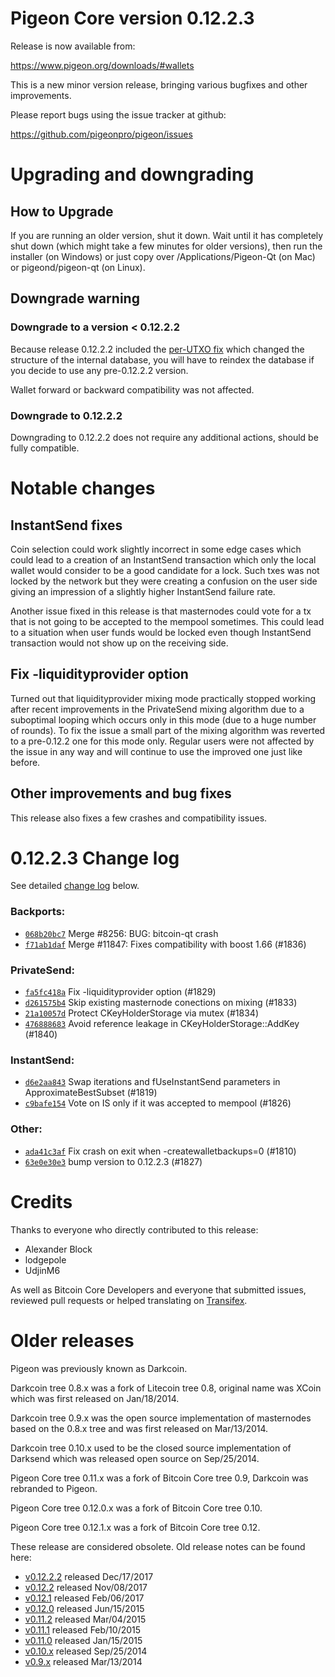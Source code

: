Pigeon Core version 0.12.2.3
==========================

Release is now available from:

  <https://www.pigeon.org/downloads/#wallets>

This is a new minor version release, bringing various bugfixes and other
improvements.

Please report bugs using the issue tracker at github:

  <https://github.com/pigeonpro/pigeon/issues>


Upgrading and downgrading
=========================

How to Upgrade
--------------

If you are running an older version, shut it down. Wait until it has completely
shut down (which might take a few minutes for older versions), then run the
installer (on Windows) or just copy over /Applications/Pigeon-Qt (on Mac) or
pigeond/pigeon-qt (on Linux).

Downgrade warning
-----------------

### Downgrade to a version < 0.12.2.2

Because release 0.12.2.2 included the [per-UTXO fix](release-notes/pigeon/release-notes-0.12.2.2.md#per-utxo-fix)
which changed the structure of the internal database, you will have to reindex
the database if you decide to use any pre-0.12.2.2 version.

Wallet forward or backward compatibility was not affected.

### Downgrade to 0.12.2.2

Downgrading to 0.12.2.2 does not require any additional actions, should be
fully compatible.

Notable changes
===============

InstantSend fixes
-----------------

Coin selection could work slightly incorrect in some edge cases which could
lead to a creation of an InstantSend transaction which only the local wallet
would consider to be a good candidate for a lock. Such txes was not locked by
the network but they were creating a confusion on the user side giving an
impression of a slightly higher InstantSend failure rate.

Another issue fixed in this release is that masternodes could vote for a tx
that is not going to be accepted to the mempool sometimes. This could lead to
a situation when user funds would be locked even though InstantSend transaction
would not show up on the receiving side.

Fix -liquidityprovider option
-----------------------------

Turned out that liquidityprovider mixing mode practically stopped working after
recent improvements in the PrivateSend mixing algorithm due to a suboptimal
looping which occurs only in this mode (due to a huge number of rounds). To fix
the issue a small part of the mixing algorithm was reverted to a pre-0.12.2 one
for this mode only. Regular users were not affected by the issue in any way and
will continue to use the improved one just like before.

Other improvements and bug fixes
--------------------------------

This release also fixes a few crashes and compatibility issues.


0.12.2.3 Change log
===================

See detailed [change log](https://github.com/pigeonpro/pigeon/compare/v0.12.2.2...pigeonpro:v0.12.2.3) below.

### Backports:
- [`068b20bc7`](https://github.com/pigeonpro/pigeon/commit/068b20bc7) Merge #8256: BUG: bitcoin-qt crash
- [`f71ab1daf`](https://github.com/pigeonpro/pigeon/commit/f71ab1daf) Merge #11847: Fixes compatibility with boost 1.66 (#1836)

### PrivateSend:
- [`fa5fc418a`](https://github.com/pigeonpro/pigeon/commit/fa5fc418a) Fix -liquidityprovider option (#1829)
- [`d261575b4`](https://github.com/pigeonpro/pigeon/commit/d261575b4) Skip existing masternode conections on mixing (#1833)
- [`21a10057d`](https://github.com/pigeonpro/pigeon/commit/21a10057d) Protect CKeyHolderStorage via mutex (#1834)
- [`476888683`](https://github.com/pigeonpro/pigeon/commit/476888683) Avoid reference leakage in CKeyHolderStorage::AddKey (#1840)

### InstantSend:
- [`d6e2aa843`](https://github.com/pigeonpro/pigeon/commit/d6e2aa843) Swap iterations and fUseInstantSend parameters in ApproximateBestSubset (#1819)
- [`c9bafe154`](https://github.com/pigeonpro/pigeon/commit/c9bafe154) Vote on IS only if it was accepted to mempool (#1826)

### Other:
- [`ada41c3af`](https://github.com/pigeonpro/pigeon/commit/ada41c3af) Fix crash on exit when -createwalletbackups=0 (#1810)
- [`63e0e30e3`](https://github.com/pigeonpro/pigeon/commit/63e0e30e3) bump version to 0.12.2.3 (#1827)

Credits
=======

Thanks to everyone who directly contributed to this release:

- Alexander Block
- lodgepole
- UdjinM6

As well as Bitcoin Core Developers and everyone that submitted issues,
reviewed pull requests or helped translating on
[Transifex](https://www.transifex.com/projects/p/pigeon/).


Older releases
==============

Pigeon was previously known as Darkcoin.

Darkcoin tree 0.8.x was a fork of Litecoin tree 0.8, original name was XCoin
which was first released on Jan/18/2014.

Darkcoin tree 0.9.x was the open source implementation of masternodes based on
the 0.8.x tree and was first released on Mar/13/2014.

Darkcoin tree 0.10.x used to be the closed source implementation of Darksend
which was released open source on Sep/25/2014.

Pigeon Core tree 0.11.x was a fork of Bitcoin Core tree 0.9,
Darkcoin was rebranded to Pigeon.

Pigeon Core tree 0.12.0.x was a fork of Bitcoin Core tree 0.10.

Pigeon Core tree 0.12.1.x was a fork of Bitcoin Core tree 0.12.

These release are considered obsolete. Old release notes can be found here:

- [v0.12.2.2](release-notes/pigeon/release-notes-0.12.2.2.md) released Dec/17/2017
- [v0.12.2](release-notes/pigeon/release-notes-0.12.2.md) released Nov/08/2017
- [v0.12.1](release-notes/pigeon/release-notes-0.12.1.md) released Feb/06/2017
- [v0.12.0](release-notes/pigeon/release-notes-0.12.0.md) released Jun/15/2015
- [v0.11.2](release-notes/pigeon/release-notes-0.11.2.md) released Mar/04/2015
- [v0.11.1](release-notes/pigeon/release-notes-0.11.1.md) released Feb/10/2015
- [v0.11.0](release-notes/pigeon/release-notes-0.11.0.md) released Jan/15/2015
- [v0.10.x](release-notes/pigeon/release-notes-0.10.0.md) released Sep/25/2014
- [v0.9.x](release-notes/pigeon/release-notes-0.9.0.md) released Mar/13/2014

